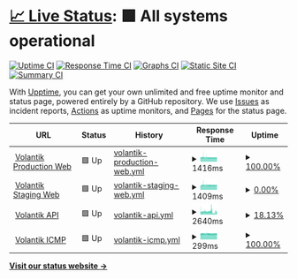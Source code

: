 # [📈 Live Status](https://friesipayung.github.io/uptime-volantik): <!--live status--> **🟩 All systems operational**

[![Uptime CI](https://github.com/friesipayung/uptime-volantik/workflows/Uptime%20CI/badge.svg)](https://github.com/friesipayung/uptime-volantik/actions?query=workflow%3A%22Uptime+CI%22)
[![Response Time CI](https://github.com/friesipayung/uptime-volantik/workflows/Response%20Time%20CI/badge.svg)](https://github.com/friesipayung/uptime-volantik/actions?query=workflow%3A%22Response+Time+CI%22)
[![Graphs CI](https://github.com/friesipayung/uptime-volantik/workflows/Graphs%20CI/badge.svg)](https://github.com/friesipayung/uptime-volantik/actions?query=workflow%3A%22Graphs+CI%22)
[![Static Site CI](https://github.com/friesipayung/uptime-volantik/workflows/Static%20Site%20CI/badge.svg)](https://github.com/friesipayung/uptime-volantik/actions?query=workflow%3A%22Static+Site+CI%22)
[![Summary CI](https://github.com/friesipayung/uptime-volantik/workflows/Summary%20CI/badge.svg)](https://github.com/friesipayung/uptime-volantik/actions?query=workflow%3A%22Summary+CI%22)

With [Upptime](https://upptime.js.org), you can get your own unlimited and free uptime monitor and status page, powered entirely by a GitHub repository. We use [Issues](https://github.com/friesipayung/uptime-volantik/issues) as incident reports, [Actions](https://github.com/friesipayung/uptime-volantik/actions) as uptime monitors, and [Pages](https://friesipayung.github.io/uptime-volantik) for the status page.

<!--start: status pages-->
<!-- This summary is generated by Upptime (https://github.com/upptime/upptime) -->
<!-- Do not edit this manually, your changes will be overwritten -->
<!-- prettier-ignore -->
| URL | Status | History | Response Time | Uptime |
| --- | ------ | ------- | ------------- | ------ |
| <img alt="" src="https://volantik.com/img/logo/volantik.svg" height="13"> [Volantik Production Web](https://volantik.com) | 🟩 Up | [volantik-production-web.yml](https://github.com/friesipayung/uptime-volantik/commits/HEAD/history/volantik-production-web.yml) | <details><summary><img alt="Response time graph" src="./graphs/volantik-production-web/response-time-week.png" height="20"> 1416ms</summary><br><a href="https://friesipayung.github.io/uptime-volantik/history/volantik-production-web"><img alt="Response time 1408" src="https://img.shields.io/endpoint?url=https%3A%2F%2Fraw.githubusercontent.com%2Ffriesipayung%2Fuptime-volantik%2FHEAD%2Fapi%2Fvolantik-production-web%2Fresponse-time.json"></a><br><a href="https://friesipayung.github.io/uptime-volantik/history/volantik-production-web"><img alt="24-hour response time 1394" src="https://img.shields.io/endpoint?url=https%3A%2F%2Fraw.githubusercontent.com%2Ffriesipayung%2Fuptime-volantik%2FHEAD%2Fapi%2Fvolantik-production-web%2Fresponse-time-day.json"></a><br><a href="https://friesipayung.github.io/uptime-volantik/history/volantik-production-web"><img alt="7-day response time 1416" src="https://img.shields.io/endpoint?url=https%3A%2F%2Fraw.githubusercontent.com%2Ffriesipayung%2Fuptime-volantik%2FHEAD%2Fapi%2Fvolantik-production-web%2Fresponse-time-week.json"></a><br><a href="https://friesipayung.github.io/uptime-volantik/history/volantik-production-web"><img alt="30-day response time 1408" src="https://img.shields.io/endpoint?url=https%3A%2F%2Fraw.githubusercontent.com%2Ffriesipayung%2Fuptime-volantik%2FHEAD%2Fapi%2Fvolantik-production-web%2Fresponse-time-month.json"></a><br><a href="https://friesipayung.github.io/uptime-volantik/history/volantik-production-web"><img alt="1-year response time 1408" src="https://img.shields.io/endpoint?url=https%3A%2F%2Fraw.githubusercontent.com%2Ffriesipayung%2Fuptime-volantik%2FHEAD%2Fapi%2Fvolantik-production-web%2Fresponse-time-year.json"></a></details> | <details><summary><a href="https://friesipayung.github.io/uptime-volantik/history/volantik-production-web">100.00%</a></summary><a href="https://friesipayung.github.io/uptime-volantik/history/volantik-production-web"><img alt="All-time uptime 99.96%" src="https://img.shields.io/endpoint?url=https%3A%2F%2Fraw.githubusercontent.com%2Ffriesipayung%2Fuptime-volantik%2FHEAD%2Fapi%2Fvolantik-production-web%2Fuptime.json"></a><br><a href="https://friesipayung.github.io/uptime-volantik/history/volantik-production-web"><img alt="24-hour uptime 100.00%" src="https://img.shields.io/endpoint?url=https%3A%2F%2Fraw.githubusercontent.com%2Ffriesipayung%2Fuptime-volantik%2FHEAD%2Fapi%2Fvolantik-production-web%2Fuptime-day.json"></a><br><a href="https://friesipayung.github.io/uptime-volantik/history/volantik-production-web"><img alt="7-day uptime 100.00%" src="https://img.shields.io/endpoint?url=https%3A%2F%2Fraw.githubusercontent.com%2Ffriesipayung%2Fuptime-volantik%2FHEAD%2Fapi%2Fvolantik-production-web%2Fuptime-week.json"></a><br><a href="https://friesipayung.github.io/uptime-volantik/history/volantik-production-web"><img alt="30-day uptime 99.96%" src="https://img.shields.io/endpoint?url=https%3A%2F%2Fraw.githubusercontent.com%2Ffriesipayung%2Fuptime-volantik%2FHEAD%2Fapi%2Fvolantik-production-web%2Fuptime-month.json"></a><br><a href="https://friesipayung.github.io/uptime-volantik/history/volantik-production-web"><img alt="1-year uptime 99.96%" src="https://img.shields.io/endpoint?url=https%3A%2F%2Fraw.githubusercontent.com%2Ffriesipayung%2Fuptime-volantik%2FHEAD%2Fapi%2Fvolantik-production-web%2Fuptime-year.json"></a></details>
| <img alt="" src="https://volantik.com/img/logo/volantik.svg" height="13"> [Volantik Staging Web](https://staging.volantik.com) | 🟩 Up | [volantik-staging-web.yml](https://github.com/friesipayung/uptime-volantik/commits/HEAD/history/volantik-staging-web.yml) | <details><summary><img alt="Response time graph" src="./graphs/volantik-staging-web/response-time-week.png" height="20"> 1409ms</summary><br><a href="https://friesipayung.github.io/uptime-volantik/history/volantik-staging-web"><img alt="Response time 1403" src="https://img.shields.io/endpoint?url=https%3A%2F%2Fraw.githubusercontent.com%2Ffriesipayung%2Fuptime-volantik%2FHEAD%2Fapi%2Fvolantik-staging-web%2Fresponse-time.json"></a><br><a href="https://friesipayung.github.io/uptime-volantik/history/volantik-staging-web"><img alt="24-hour response time 1399" src="https://img.shields.io/endpoint?url=https%3A%2F%2Fraw.githubusercontent.com%2Ffriesipayung%2Fuptime-volantik%2FHEAD%2Fapi%2Fvolantik-staging-web%2Fresponse-time-day.json"></a><br><a href="https://friesipayung.github.io/uptime-volantik/history/volantik-staging-web"><img alt="7-day response time 1409" src="https://img.shields.io/endpoint?url=https%3A%2F%2Fraw.githubusercontent.com%2Ffriesipayung%2Fuptime-volantik%2FHEAD%2Fapi%2Fvolantik-staging-web%2Fresponse-time-week.json"></a><br><a href="https://friesipayung.github.io/uptime-volantik/history/volantik-staging-web"><img alt="30-day response time 1403" src="https://img.shields.io/endpoint?url=https%3A%2F%2Fraw.githubusercontent.com%2Ffriesipayung%2Fuptime-volantik%2FHEAD%2Fapi%2Fvolantik-staging-web%2Fresponse-time-month.json"></a><br><a href="https://friesipayung.github.io/uptime-volantik/history/volantik-staging-web"><img alt="1-year response time 1403" src="https://img.shields.io/endpoint?url=https%3A%2F%2Fraw.githubusercontent.com%2Ffriesipayung%2Fuptime-volantik%2FHEAD%2Fapi%2Fvolantik-staging-web%2Fresponse-time-year.json"></a></details> | <details><summary><a href="https://friesipayung.github.io/uptime-volantik/history/volantik-staging-web">0.00%</a></summary><a href="https://friesipayung.github.io/uptime-volantik/history/volantik-staging-web"><img alt="All-time uptime 65.11%" src="https://img.shields.io/endpoint?url=https%3A%2F%2Fraw.githubusercontent.com%2Ffriesipayung%2Fuptime-volantik%2FHEAD%2Fapi%2Fvolantik-staging-web%2Fuptime.json"></a><br><a href="https://friesipayung.github.io/uptime-volantik/history/volantik-staging-web"><img alt="24-hour uptime 0.00%" src="https://img.shields.io/endpoint?url=https%3A%2F%2Fraw.githubusercontent.com%2Ffriesipayung%2Fuptime-volantik%2FHEAD%2Fapi%2Fvolantik-staging-web%2Fuptime-day.json"></a><br><a href="https://friesipayung.github.io/uptime-volantik/history/volantik-staging-web"><img alt="7-day uptime 0.00%" src="https://img.shields.io/endpoint?url=https%3A%2F%2Fraw.githubusercontent.com%2Ffriesipayung%2Fuptime-volantik%2FHEAD%2Fapi%2Fvolantik-staging-web%2Fuptime-week.json"></a><br><a href="https://friesipayung.github.io/uptime-volantik/history/volantik-staging-web"><img alt="30-day uptime 65.11%" src="https://img.shields.io/endpoint?url=https%3A%2F%2Fraw.githubusercontent.com%2Ffriesipayung%2Fuptime-volantik%2FHEAD%2Fapi%2Fvolantik-staging-web%2Fuptime-month.json"></a><br><a href="https://friesipayung.github.io/uptime-volantik/history/volantik-staging-web"><img alt="1-year uptime 65.11%" src="https://img.shields.io/endpoint?url=https%3A%2F%2Fraw.githubusercontent.com%2Ffriesipayung%2Fuptime-volantik%2FHEAD%2Fapi%2Fvolantik-staging-web%2Fuptime-year.json"></a></details>
| <img alt="" src="https://volantik.com/img/logo/volantik.svg" height="13"> [Volantik API](https://api.volantik.com/v1/summary) | 🟩 Up | [volantik-api.yml](https://github.com/friesipayung/uptime-volantik/commits/HEAD/history/volantik-api.yml) | <details><summary><img alt="Response time graph" src="./graphs/volantik-api/response-time-week.png" height="20"> 2640ms</summary><br><a href="https://friesipayung.github.io/uptime-volantik/history/volantik-api"><img alt="Response time 1642" src="https://img.shields.io/endpoint?url=https%3A%2F%2Fraw.githubusercontent.com%2Ffriesipayung%2Fuptime-volantik%2FHEAD%2Fapi%2Fvolantik-api%2Fresponse-time.json"></a><br><a href="https://friesipayung.github.io/uptime-volantik/history/volantik-api"><img alt="24-hour response time 1983" src="https://img.shields.io/endpoint?url=https%3A%2F%2Fraw.githubusercontent.com%2Ffriesipayung%2Fuptime-volantik%2FHEAD%2Fapi%2Fvolantik-api%2Fresponse-time-day.json"></a><br><a href="https://friesipayung.github.io/uptime-volantik/history/volantik-api"><img alt="7-day response time 2640" src="https://img.shields.io/endpoint?url=https%3A%2F%2Fraw.githubusercontent.com%2Ffriesipayung%2Fuptime-volantik%2FHEAD%2Fapi%2Fvolantik-api%2Fresponse-time-week.json"></a><br><a href="https://friesipayung.github.io/uptime-volantik/history/volantik-api"><img alt="30-day response time 1642" src="https://img.shields.io/endpoint?url=https%3A%2F%2Fraw.githubusercontent.com%2Ffriesipayung%2Fuptime-volantik%2FHEAD%2Fapi%2Fvolantik-api%2Fresponse-time-month.json"></a><br><a href="https://friesipayung.github.io/uptime-volantik/history/volantik-api"><img alt="1-year response time 1642" src="https://img.shields.io/endpoint?url=https%3A%2F%2Fraw.githubusercontent.com%2Ffriesipayung%2Fuptime-volantik%2FHEAD%2Fapi%2Fvolantik-api%2Fresponse-time-year.json"></a></details> | <details><summary><a href="https://friesipayung.github.io/uptime-volantik/history/volantik-api">18.13%</a></summary><a href="https://friesipayung.github.io/uptime-volantik/history/volantik-api"><img alt="All-time uptime 75.88%" src="https://img.shields.io/endpoint?url=https%3A%2F%2Fraw.githubusercontent.com%2Ffriesipayung%2Fuptime-volantik%2FHEAD%2Fapi%2Fvolantik-api%2Fuptime.json"></a><br><a href="https://friesipayung.github.io/uptime-volantik/history/volantik-api"><img alt="24-hour uptime 0.00%" src="https://img.shields.io/endpoint?url=https%3A%2F%2Fraw.githubusercontent.com%2Ffriesipayung%2Fuptime-volantik%2FHEAD%2Fapi%2Fvolantik-api%2Fuptime-day.json"></a><br><a href="https://friesipayung.github.io/uptime-volantik/history/volantik-api"><img alt="7-day uptime 18.13%" src="https://img.shields.io/endpoint?url=https%3A%2F%2Fraw.githubusercontent.com%2Ffriesipayung%2Fuptime-volantik%2FHEAD%2Fapi%2Fvolantik-api%2Fuptime-week.json"></a><br><a href="https://friesipayung.github.io/uptime-volantik/history/volantik-api"><img alt="30-day uptime 75.88%" src="https://img.shields.io/endpoint?url=https%3A%2F%2Fraw.githubusercontent.com%2Ffriesipayung%2Fuptime-volantik%2FHEAD%2Fapi%2Fvolantik-api%2Fuptime-month.json"></a><br><a href="https://friesipayung.github.io/uptime-volantik/history/volantik-api"><img alt="1-year uptime 75.88%" src="https://img.shields.io/endpoint?url=https%3A%2F%2Fraw.githubusercontent.com%2Ffriesipayung%2Fuptime-volantik%2FHEAD%2Fapi%2Fvolantik-api%2Fuptime-year.json"></a></details>
| <img alt="" src="https://volantik.com/img/logo/volantik.svg" height="13"> [Volantik ICMP](volantik.com) | 🟩 Up | [volantik-icmp.yml](https://github.com/friesipayung/uptime-volantik/commits/HEAD/history/volantik-icmp.yml) | <details><summary><img alt="Response time graph" src="./graphs/volantik-icmp/response-time-week.png" height="20"> 299ms</summary><br><a href="https://friesipayung.github.io/uptime-volantik/history/volantik-icmp"><img alt="Response time 298" src="https://img.shields.io/endpoint?url=https%3A%2F%2Fraw.githubusercontent.com%2Ffriesipayung%2Fuptime-volantik%2FHEAD%2Fapi%2Fvolantik-icmp%2Fresponse-time.json"></a><br><a href="https://friesipayung.github.io/uptime-volantik/history/volantik-icmp"><img alt="24-hour response time 298" src="https://img.shields.io/endpoint?url=https%3A%2F%2Fraw.githubusercontent.com%2Ffriesipayung%2Fuptime-volantik%2FHEAD%2Fapi%2Fvolantik-icmp%2Fresponse-time-day.json"></a><br><a href="https://friesipayung.github.io/uptime-volantik/history/volantik-icmp"><img alt="7-day response time 299" src="https://img.shields.io/endpoint?url=https%3A%2F%2Fraw.githubusercontent.com%2Ffriesipayung%2Fuptime-volantik%2FHEAD%2Fapi%2Fvolantik-icmp%2Fresponse-time-week.json"></a><br><a href="https://friesipayung.github.io/uptime-volantik/history/volantik-icmp"><img alt="30-day response time 298" src="https://img.shields.io/endpoint?url=https%3A%2F%2Fraw.githubusercontent.com%2Ffriesipayung%2Fuptime-volantik%2FHEAD%2Fapi%2Fvolantik-icmp%2Fresponse-time-month.json"></a><br><a href="https://friesipayung.github.io/uptime-volantik/history/volantik-icmp"><img alt="1-year response time 298" src="https://img.shields.io/endpoint?url=https%3A%2F%2Fraw.githubusercontent.com%2Ffriesipayung%2Fuptime-volantik%2FHEAD%2Fapi%2Fvolantik-icmp%2Fresponse-time-year.json"></a></details> | <details><summary><a href="https://friesipayung.github.io/uptime-volantik/history/volantik-icmp">100.00%</a></summary><a href="https://friesipayung.github.io/uptime-volantik/history/volantik-icmp"><img alt="All-time uptime 99.97%" src="https://img.shields.io/endpoint?url=https%3A%2F%2Fraw.githubusercontent.com%2Ffriesipayung%2Fuptime-volantik%2FHEAD%2Fapi%2Fvolantik-icmp%2Fuptime.json"></a><br><a href="https://friesipayung.github.io/uptime-volantik/history/volantik-icmp"><img alt="24-hour uptime 100.00%" src="https://img.shields.io/endpoint?url=https%3A%2F%2Fraw.githubusercontent.com%2Ffriesipayung%2Fuptime-volantik%2FHEAD%2Fapi%2Fvolantik-icmp%2Fuptime-day.json"></a><br><a href="https://friesipayung.github.io/uptime-volantik/history/volantik-icmp"><img alt="7-day uptime 100.00%" src="https://img.shields.io/endpoint?url=https%3A%2F%2Fraw.githubusercontent.com%2Ffriesipayung%2Fuptime-volantik%2FHEAD%2Fapi%2Fvolantik-icmp%2Fuptime-week.json"></a><br><a href="https://friesipayung.github.io/uptime-volantik/history/volantik-icmp"><img alt="30-day uptime 99.97%" src="https://img.shields.io/endpoint?url=https%3A%2F%2Fraw.githubusercontent.com%2Ffriesipayung%2Fuptime-volantik%2FHEAD%2Fapi%2Fvolantik-icmp%2Fuptime-month.json"></a><br><a href="https://friesipayung.github.io/uptime-volantik/history/volantik-icmp"><img alt="1-year uptime 99.97%" src="https://img.shields.io/endpoint?url=https%3A%2F%2Fraw.githubusercontent.com%2Ffriesipayung%2Fuptime-volantik%2FHEAD%2Fapi%2Fvolantik-icmp%2Fuptime-year.json"></a></details>

<!--end: status pages-->

[**Visit our status website →**](https://friesipayung.github.io/uptime-volantik/)
